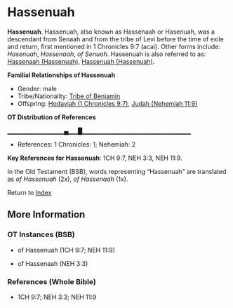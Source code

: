 # Hassenuah
**Hassenuah**. 
Hassenuah, also known as Hassenaah or Hasenuah, was a descendant from Senaah and from the tribe of Levi before the time of exile and return, first mentioned in 1 Chronicles 9:7 (acai). 
Other forms include: 
*Hasenuah*, *Hassenaah*, *of Senuah*. 
Hassenuah is also referred to as: 
[Hassenaah (Hassenuah)](Hassenaah.md), [Hassenuah (Hassenuah)](Hassenuah.2.md). 




**Familial Relationships of Hassenuah**


* Gender: male
* Tribe/Nationality: [Tribe of Benjamin](../../../groups/md/acai/Benjamin.md)
* Offspring: [Hodaviah (1 Chronicles 9:7)](Hodaviah.3.md), [Judah (Nehemiah 11:9)](Judah.6.md)


**OT Distribution of References**

▁▁▁▁▁▁▁▁▁▁▁▁▄▁▁█▁▁▁▁▁▁▁▁▁▁▁▁▁▁▁▁▁▁▁▁▁▁▁
* References: 1 Chronicles: 1; Nehemiah: 2



**Key References for Hassenuah**: 
1CH 9:7, NEH 3:3, NEH 11:9. 


In the Old Testament (BSB), words representing “Hassenuah” are translated as 
*of Hassenuah* (2x), *of Hassenaah* (1x). 




Return to [Index](00-Index.md)

## More Information

### OT Instances (BSB)

* of Hassenuah (1CH 9:7; NEH 11:9)

* of Hassenaah (NEH 3:3)



### References (Whole Bible)

* 1CH 9:7; NEH 3:3; NEH 11:9



